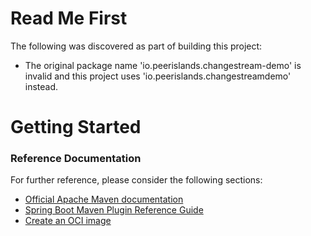 # Read Me First
The following was discovered as part of building this project:

* The original package name 'io.peerislands.changestream-demo' is invalid and this project uses 'io.peerislands.changestreamdemo' instead.

# Getting Started

### Reference Documentation
For further reference, please consider the following sections:

* [Official Apache Maven documentation](https://maven.apache.org/guides/index.html)
* [Spring Boot Maven Plugin Reference Guide](https://docs.spring.io/spring-boot/docs/3.0.1/maven-plugin/reference/html/)
* [Create an OCI image](https://docs.spring.io/spring-boot/docs/3.0.1/maven-plugin/reference/html/#build-image)

